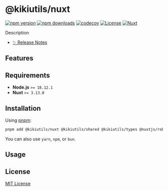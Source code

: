 # @kikiutils/nuxt

[![npm version][npm-version-src]][npm-version-href]
[![npm downloads][npm-downloads-src]][npm-downloads-href]
[![codecov][codecov-src]][codecov-href]
[![License][license-src]][license-href]
[![Nuxt][nuxt-src]][nuxt-href]

Description

- [✨ Release Notes](./CHANGELOG.md)

## Features

## Requirements

- **Node.js** `>= 18.12.1`
- **Nuxt** `>= 3.13.0`

## Installation

Using [pnpm](https://pnpm.io):

```bash
pnpm add @kikiutils/nuxt @kikiutils/shared @kikiutils/types @nuxtjs/robots @unocss/nuxt @vueuse/nuxt unplugin-fonts
```

You can also use `yarn`, `npm`, or `bun`.

## Usage

## License

[MIT License](./LICENSE)

<!-- Badges -->
[npm-version-href]: https://npmjs.com/package/@kikiutils/nuxt
[npm-version-src]: https://img.shields.io/npm/v/@kikiutils/nuxt/latest.svg?colorA=18181b&colorB=28cf8d&style=flat

[npm-downloads-href]: https://npmjs.com/package/@kikiutils/nuxt
[npm-downloads-src]: https://img.shields.io/npm/dm/@kikiutils/nuxt.svg?colorA=18181b&colorB=28cf8d&style=flat

[codecov-href]: https://codecov.io/gh/kikiutils/nuxt
[codecov-src]: https://codecov.io/gh/kikiutils/nuxt/graph/badge.svg?token=4FFWT4TFFH

[license-href]: https://github.com/kikiutils/nuxt/blob/main/LICENSE
[license-src]: https://img.shields.io/github/license/kikiutils/nuxt?colorA=18181b&colorB=28cf8d&style=flat

[nuxt-href]: https://nuxt.com
[nuxt-src]: https://img.shields.io/badge/Nuxt-18181b?logo=nuxt.js
